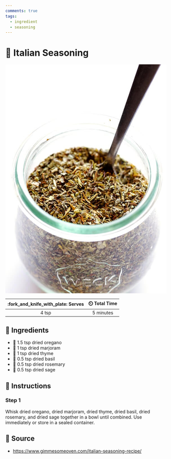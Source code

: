 ```yaml
---
comments: true
tags:
  - ingredient
  - seasoning
---
```

# :herb: Italian Seasoning

![Italian Seasoning](../assets/images/italian-seasoning.jpg)

| :fork_and_knife_with_plate: Serves | :timer_clock: Total Time |
|:----------------------------------:|:-----------------------: |
| 4 tsp | 5 minutes |

## :salt: Ingredients

- :herb: 1.5 tsp dried oregano
- :herb: 1 tsp dried marjoram
- :herb: 1 tsp dried thyme
- :herb: 0.5 tsp dried basil
- :herb: 0.5 tsp dried rosemary
- :herb: 0.5 tsp dried sage

## :pencil: Instructions

### Step 1

Whisk dried oregano, dried marjoram, dried thyme, dried basil, dried rosemary, and dried sage together in a bowl until
combined. Use immediately or store in a sealed container.

## :link: Source

- <https://www.gimmesomeoven.com/italian-seasoning-recipe/>

